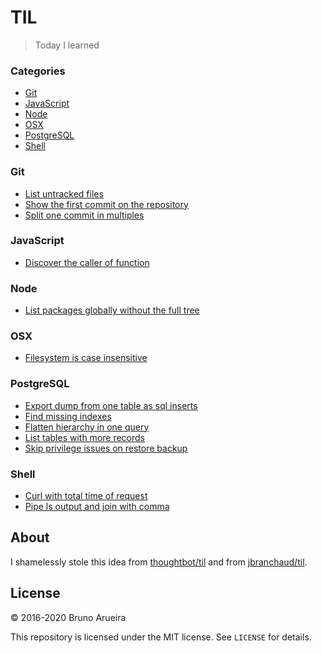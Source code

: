 # TIL

> Today I learned

### Categories

* [Git](#git)
* [JavaScript](#javascript)
* [Node](#node)
* [OSX](#osx)
* [PostgreSQL](#postgresql)
* [Shell](#shell)

### Git

- [List untracked files](git/list-untracked-files.md)
- [Show the first commit on the repository](git/show-first-commit.md)
- [Split one commit in multiples](git/split-one-commit-in-multiples.md)

### JavaScript

- [Discover the caller of function](javascript/caller.md)

### Node

- [List packages globally without the full tree](node/list-globally-packages-without-full-tree.md)

### OSX

- [Filesystem is case insensitive](osx/filesystem-case-sensitivity.md)

### PostgreSQL

- [Export dump from one table as sql inserts](postgres/export-dump-from-one-table-as-sql-inserts.md)
- [Find missing indexes](postgres/find-missing-indexes.md)
- [Flatten hierarchy in one query](postgres/flatten-hierarchy-in-one-query.md)
- [List tables with more records](postgres/list-tables-with-more-records.md)
- [Skip privilege issues on restore backup](postgres/skip-privilege-issues-on-restore-backup.md)

### Shell

- [Curl with total time of request](shell/curl_with_total_time_of_request.md)
- [Pipe ls output and join with comma](shell/pipe_ls_output_and_join_with_comma.md)

## About

I shamelessly stole this idea from [thoughtbot/til](https://github.com/thoughtbot/til) and from [jbranchaud/til](https://github.com/jbranchaud/til).

## License

&copy; 2016-2020 Bruno Arueira

This repository is licensed under the MIT license. See `LICENSE` for
details.

